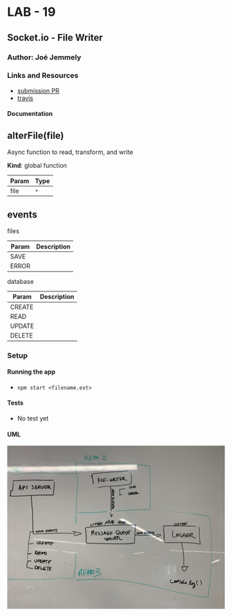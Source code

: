 # LAB - 19

## Socket.io - File Writer

### Author: Joé Jemmely

### Links and Resources

- [submission PR](https://github.com/401-advanced-javascript-joejemmely/lab-19-file-writer/pull/1)
- [travis](https://github.com/401-advanced-javascript-joejemmely/lab-19-file-writer)

#### Documentation

<a name="alterFile"></a>

## alterFile(file)

Async function to read, transform, and write

**Kind**: global function

| Param | Type            |
| ----- | --------------- |
| file  | <code>\*</code> |

## events

files

| Param | Description |
| ----- | ----------- |
| SAVE  |             |
| ERROR |             |

database

| Param  | Description |
| ------ | ----------- |
| CREATE |             |
| READ   |             |
| UPDATE |             |
| DELETE |             |

### Setup

#### Running the app

- `npm start <filename.ext>`

#### Tests

- No test yet

#### UML

![UML](./uml.jpg)

